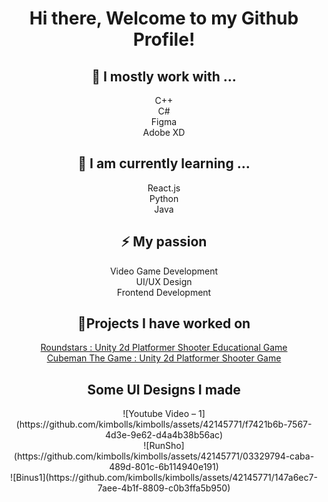 <div align="center">
<h1> Hi there, Welcome to my Github Profile!  </h1>
<h2>🔨 I mostly work with ... </h2> 
  C++ <br>
  C#<br>
  Figma <br>
  Adobe XD

  <h2>🌱 I am currently learning ... </h2>
  React.js <br>
  Python <br>
  Java 
  
<h2>⚡ My passion  </h2> 
  Video Game Development<br>
  UI/UX Design<br>
  Frontend Development
  
<h2>🔭Projects I have worked on </h2>
<a href="https://github.com/kimbolls/Roundstars-Play"> Roundstars : Unity 2d Platformer Shooter Educational Game </a> <br>
<a href="https://github.com/kimbolls/Cubeman-The-Game-PLAY-"> Cubeman The Game : Unity 2d Platformer Shooter Game </a>


<h2> Some UI Designs I made</h2>
<a> ![Youtube Video – 1](https://github.com/kimbolls/kimbolls/assets/42145771/f7421b6b-7567-4d3e-9e62-d4a4b38b56ac) </a> <br>
<a> ![RunSho](https://github.com/kimbolls/kimbolls/assets/42145771/03329794-caba-489d-801c-6b114940e191)</a> <br>
<a> ![Binus1](https://github.com/kimbolls/kimbolls/assets/42145771/147a6ec7-7aee-4b1f-8809-c0b3ffa5b950)</a>
</div>
<!--
**kimbolls/kimbolls** is a ✨ _special_ ✨ repository because its `README.md` (this file) appears on your GitHub profile.

Here are some ideas to get you started:

- 🔭 I’m currently working on ...

- 👯 I’m looking to collaborate on ...
- 🤔 I’m looking for help with ...
- 💬 Ask me about ...
- 📫 How to reach me: ...
- 😄 Pronouns: ...
- ⚡ Fun fact: ...
-->
